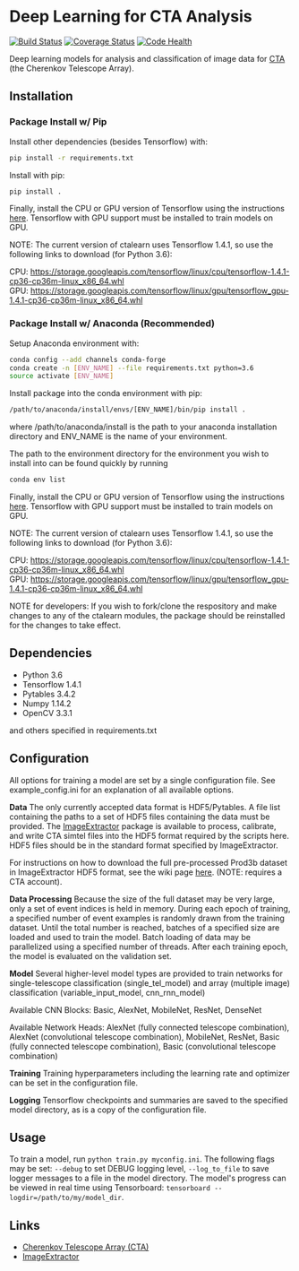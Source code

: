 # Deep Learning for CTA Analysis

[![Build Status](https://travis-ci.org/bryankim96/ctalearn.svg?branch=master)](https://travis-ci.org/bryankim96/ctalearn) [![Coverage Status](https://coveralls.io/repos/github/bryankim96/ctalearn/badge.svg?branch=master)](https://coveralls.io/github/bryankim96/ctalearn?branch=master) [![Code Health](https://landscape.io/github/bryankim96/ctalearn/master/landscape.svg?style=flat)](https://landscape.io/github/bryankim96/ctalearn/master)




Deep learning models for analysis and classification of image data for [CTA](https://www.cta-observatory.org/) (the Cherenkov Telescope Array).

## Installation

### Package Install w/ Pip

Install other dependencies (besides Tensorflow) with:

```bash
pip install -r requirements.txt
```

Install with pip:

```bash
pip install .
```

Finally, install the CPU or GPU version of Tensorflow using the instructions [here](https://www.tensorflow.org/install/install_linux#installing_with_native_pip). 
Tensorflow with GPU support must be installed to train models on GPU.

NOTE: The current version of ctalearn uses Tensorflow 1.4.1, so use the following links to download (for Python 3.6):

CPU: https://storage.googleapis.com/tensorflow/linux/cpu/tensorflow-1.4.1-cp36-cp36m-linux_x86_64.whl  
GPU: https://storage.googleapis.com/tensorflow/linux/gpu/tensorflow_gpu-1.4.1-cp36-cp36m-linux_x86_64.whl

### Package Install w/ Anaconda (Recommended)

Setup Anaconda environment with:

```bash
conda config --add channels conda-forge
conda create -n [ENV_NAME] --file requirements.txt python=3.6
source activate [ENV_NAME]
```

Install package into the conda environment with pip:

```bash
/path/to/anaconda/install/envs/[ENV_NAME]/bin/pip install .
```
where /path/to/anaconda/install is the path to your anaconda installation directory and ENV\_NAME is the name of your environment.

The path to the environment directory for the environment you wish to install into can be found quickly by running

```bash
conda env list
```
Finally, install the CPU or GPU version of Tensorflow using the instructions [here](https://www.tensorflow.org/install/install_linux#installing_with_native_pip). 
Tensorflow with GPU support must be installed to train models on GPU.

NOTE: The current version of ctalearn uses Tensorflow 1.4.1, so use the following links to download (for Python 3.6):

CPU: https://storage.googleapis.com/tensorflow/linux/cpu/tensorflow-1.4.1-cp36-cp36m-linux_x86_64.whl  
GPU: https://storage.googleapis.com/tensorflow/linux/gpu/tensorflow_gpu-1.4.1-cp36-cp36m-linux_x86_64.whl

NOTE for developers: If you wish to fork/clone the respository and make changes to any of the ctalearn modules, the package should be reinstalled for the changes to take effect.

## Dependencies

- Python 3.6
- Tensorflow 1.4.1
- Pytables 3.4.2
- Numpy 1.14.2
- OpenCV 3.3.1

and others specified in requirements.txt

## Configuration

All options for training a model are set by a single configuration file. 
See example_config.ini for an explanation of all available options.

**Data**
The only currently accepted data format is HDF5/Pytables.
A file list containing the paths to a set of HDF5 files containing the data must be provided. The [ImageExtractor](https://github.com/bryankim96/image-extractor) package is available to process, calibrate, and write CTA simtel files into the HDF5 format required by the scripts here. HDF5 files should be in the standard format specified by ImageExtractor.

For instructions on how to download the full pre-processed Prod3b dataset in ImageExtractor HDF5 format, see the wiki page [here](https://forge.in2p3.fr/projects/cta_analysis-and-simulations/wiki/Machine_Learning_for_Event_Reconstruction). (NOTE: requires a CTA account). 

**Data Processing**
Because the size of the full dataset may be very large, only a set of event indices is held in memory.
During each epoch of training, a specified number of event examples is randomly drawn from the training dataset.
Until the total number is reached, batches of a specified size are loaded and used to train the model.
Batch loading of data may be parallelized using a specified number of threads.
After each training epoch, the model is evaluated on the validation set.

**Model**
Several higher-level model types are provided to train networks for single-telescope classification (single_tel_model) and array (multiple image) classification (variable_input_model, cnn_rnn_model)

Available CNN Blocks: Basic, AlexNet, MobileNet, ResNet, DenseNet

Available Network Heads: AlexNet (fully connected telescope combination), AlexNet (convolutional telescope combination), MobileNet, ResNet, Basic (fully connected telescope combination), Basic (convolutional telescope combination)

**Training**
Training hyperparameters including the learning rate and optimizer can be set in the configuration file.

**Logging**
Tensorflow checkpoints and summaries are saved to the specified model directory, as is a copy of the configuration file.

## Usage

To train a model, run `python train.py myconfig.ini`. 
The following flags may be set: `--debug` to set DEBUG logging level, `--log_to_file` to save logger messages to a file in the model directory.
The model's progress can be viewed in real time using Tensorboard: `tensorboard --logdir=/path/to/my/model_dir`.

## Links

- [Cherenkov Telescope Array (CTA)](https://www.cta-observatory.org/)
- [ImageExtractor](https://github.com/bryankim96/image-extractor) 
